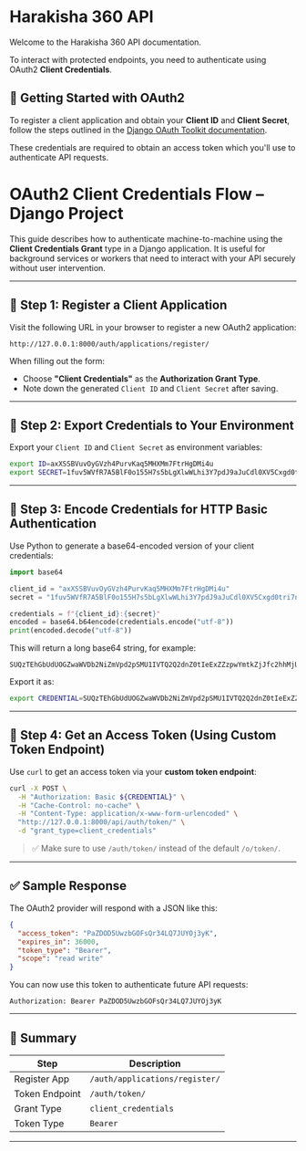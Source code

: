 # Harakisha 360 API

Welcome to the Harakisha 360 API documentation.

To interact with protected endpoints, you need to authenticate using OAuth2 **Client Credentials**.

## 🔐 Getting Started with OAuth2

To register a client application and obtain your **Client ID** and **Client Secret**, follow the steps outlined in the [Django OAuth Toolkit documentation](https://django-oauth-toolkit.readthedocs.io/en/latest/getting_started.html#client-credential).

These credentials are required to obtain an access token which you'll use to authenticate API requests.


# OAuth2 Client Credentials Flow – Django Project

This guide describes how to authenticate machine-to-machine using the **Client Credentials Grant** type in a Django application. It is useful for background services or workers that need to interact with your API securely without user intervention.

---

## 🚀 Step 1: Register a Client Application

Visit the following URL in your browser to register a new OAuth2 application:

```
http://127.0.0.1:8000/auth/applications/register/
```

When filling out the form:

- Choose **"Client Credentials"** as the **Authorization Grant Type**.
- Note down the generated `Client ID` and `Client Secret` after saving.

---

## 🔐 Step 2: Export Credentials to Your Environment

Export your `Client ID` and `Client Secret` as environment variables:

```bash
export ID=axXSSBVuvOyGVzh4PurvKaq5MHXMm7FtrHgDMi4u
export SECRET=1fuv5WVfR7A5BlF0o155H7s5bLgXlwWLhi3Y7pdJ9aJuCdl0XV5Cxgd0tri7nSzC80qyrovh8qFXFHgFAAc0ldPNn5ZYLanxSm1SI1rxlRrWUP591wpHDGa3pSpB6dCZ
```

---

## 🔐 Step 3: Encode Credentials for HTTP Basic Authentication

Use Python to generate a base64-encoded version of your client credentials:

```python
import base64

client_id = "axXSSBVuvOyGVzh4PurvKaq5MHXMm7FtrHgDMi4u"
secret = "1fuv5WVfR7A5BlF0o155H7s5bLgXlwWLhi3Y7pdJ9aJuCdl0XV5Cxgd0tri7nSzC80qyrovh8qFXFHgFAAc0ldPNn5ZYLanxSm1SI1rxlRrWUP591wpHDGa3pSpB6dCZ"

credentials = f"{client_id}:{secret}"
encoded = base64.b64encode(credentials.encode("utf-8"))
print(encoded.decode("utf-8"))
```

This will return a long base64 string, for example:

```
SUQzTEhGbUdUOGZwaWVDb2NiZmVpd2pSMU1IVTQ2Q2dnZ0tIeExZZzpwYmtkZjJfc2hhMjU2JDEwMDAwMDAkaGp0dlQ3dVNmRTdXNVhKQmNQM3F5QiRsTml3ZHZCWWlpaVh0TmNQYUthMklNeXFtRTcyekt6ZVdwbGRTZzNJbmJvPQ==
```

Export it as:

```bash
export CREDENTIAL=SUQzTEhGbUdUOGZwaWVDb2NiZmVpd2pSMU1IVTQ2Q2dnZ0tIeExZZzpwYmtkZjJfc2hhMjU2JDEwMDAwMDAkaGp0dlQ3dVNmRTdXNVhKQmNQM3F5QiRsTml3ZHZCWWlpaVh0TmNQYUthMklNeXFtRTcyekt6ZVdwbGRTZzNJbmJvPQ==
```

---

## 🎯 Step 4: Get an Access Token (Using Custom Token Endpoint)

Use `curl` to get an access token via your **custom token endpoint**:

```bash
curl -X POST \
  -H "Authorization: Basic ${CREDENTIAL}" \
  -H "Cache-Control: no-cache" \
  -H "Content-Type: application/x-www-form-urlencoded" \
  "http://127.0.0.1:8000/api/auth/token/" \
  -d "grant_type=client_credentials"
```

> ✅ Make sure to use `/auth/token/` instead of the default `/o/token/`.

---

## ✅ Sample Response

The OAuth2 provider will respond with a JSON like this:

```json
{
  "access_token": "PaZDOD5UwzbGOFsQr34LQ7JUYOj3yK",
  "expires_in": 36000,
  "token_type": "Bearer",
  "scope": "read write"
}
```

You can now use this token to authenticate future API requests:

```http
Authorization: Bearer PaZDOD5UwzbGOFsQr34LQ7JUYOj3yK
```

---

## 📌 Summary

| Step            | Description                                        |
|-----------------|----------------------------------------------------|
| Register App    | `/auth/applications/register/`                        |
| Token Endpoint  | `/auth/token/`                |
| Grant Type      | `client_credentials`                               |
| Token Type      | `Bearer`                                           |

---

